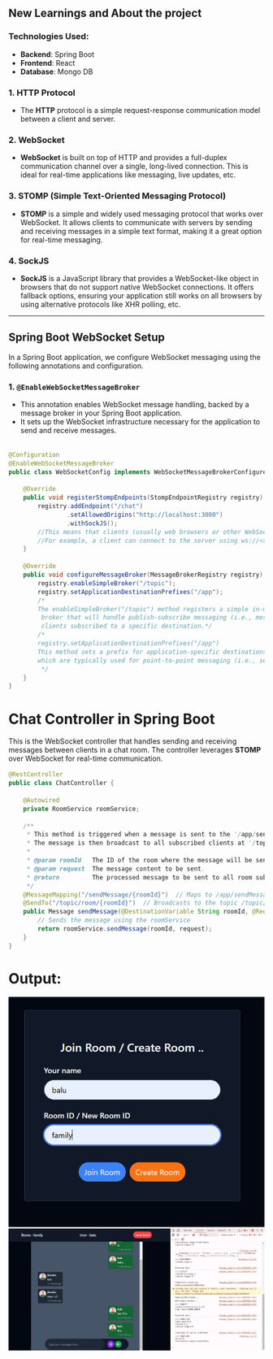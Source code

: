 ## New Learnings and About the project

### Technologies Used:
- **Backend**: Spring Boot
- **Frontend**: React
- **Database**: Mongo DB

### 1. **HTTP Protocol**
- The **HTTP** protocol is a simple request-response communication model between a client and server.

### 2. **WebSocket**
- **WebSocket** is built on top of HTTP and provides a full-duplex communication channel over a single, long-lived connection. This is ideal for real-time applications like messaging, live updates, etc.

### 3. **STOMP (Simple Text-Oriented Messaging Protocol)**
- **STOMP** is a simple and widely used messaging protocol that works over WebSocket. It allows clients to communicate with servers by sending and receiving messages in a simple text format, making it a great option for real-time messaging.

### 4. **SockJS**
- **SockJS** is a JavaScript library that provides a WebSocket-like object in browsers that do not support native WebSocket connections. It offers fallback options, ensuring your application still works on all browsers by using alternative protocols like XHR polling, etc.

---

## Spring Boot WebSocket Setup

In a Spring Boot application, we configure WebSocket messaging using the following annotations and configuration.

### 1. **`@EnableWebSocketMessageBroker`**
- This annotation enables WebSocket message handling, backed by a message broker in your Spring Boot application.
- It sets up the WebSocket infrastructure necessary for the application to send and receive messages.

```java
  
@Configuration
@EnableWebSocketMessageBroker
public class WebSocketConfig implements WebSocketMessageBrokerConfigurer {

    @Override
    public void registerStompEndpoints(StompEndpointRegistry registry) {
        registry.addEndpoint("/chat")
                .setAllowedOrigins("http://localhost:3000")
                .withSockJS();
        //This means that clients (usually web browsers or other WebSocket-enabled applications) will be able to connect to this URL endpoint using WebSocket.
        //For example, a client can connect to the server using ws://<server-domain>/chat
    }

    @Override
    public void configureMessageBroker(MessageBrokerRegistry registry) {
        registry.enableSimpleBroker("/topic");
        registry.setApplicationDestinationPrefixes("/app");
        /*
        The enableSimpleBroker("/topic") method registers a simple in-memory message
         broker that will handle publish-subscribe messaging (i.e., messages are broadcast to all
         clients subscribed to a specific destination.*/
        /*
        registry.setApplicationDestinationPrefixes("/app")
        This method sets a prefix for application-specific destinations,
        which are typically used for point-to-point messaging (i.e., sending messages from the client to the server).
         */
    }
}
```

# Chat Controller in Spring Boot

This is the WebSocket controller that handles sending and receiving messages between clients in a chat room. The controller leverages **STOMP** over WebSocket for real-time communication.

```java
@RestController
public class ChatController {

    @Autowired
    private RoomService roomService;

    /**
     * This method is triggered when a message is sent to the '/app/sendMessage/{roomId}' endpoint.
     * The message is then broadcast to all subscribed clients at '/topic/room/{roomId}'.
     * 
     * @param roomId   The ID of the room where the message will be sent.
     * @param request  The message content to be sent.
     * @return         The processed message to be sent to all room subscribers.
     */
    @MessageMapping("/sendMessage/{roomId}")  // Maps to /app/sendMessage/{roomId}
    @SendTo("/topic/room/{roomId}")  // Broadcasts to the topic /topic/room/{roomId}
    public Message sendMessage(@DestinationVariable String roomId, @RequestBody MessageRequest request) {
        // Sends the message using the roomService
        return roomService.sendMessage(roomId, request);
    }
}
```
# Output:

![alt text](img2.png)
![alt text](img1.png)



